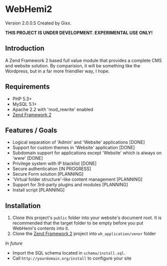 WebHemi2
========

Version 2.0.0.5 Created by Gixx.

**THIS PROJECT IS UNDER DEVELOPMENT. EXPERIMENTAL USE ONLY!**

Introduction
------------

A Zend Framework 2 based full value module that provides a complete CMS and website solution. By comparision, it will be something like the Wordpress, but in a far more friendlier way, I hope.

Requirements
------------

- PHP 5.3+
- MySQL 5.1+
- Apache 2.2 with 'mod_rewrite' enabled
- [Zend Framework 2](https://github.com/zendframework/zf2)

Features / Goals
----------------

- Logical separation of 'Admin' and 'Website' applications [DONE]
- Support for custom themes in 'Website' application [DONE]
- Subdomain support for applications except 'Website' which is always on 'www' [DONE]
- Privilege system with IP blacklist [DONE]
- Secure authentication [IN PROGRESS]
- Secure Form solution [PLANNING]
- 'Virtual folder structure'-like content management [PLANNING]
- Support for 3rd-party plugins and modules [PLANNING]
- Install script [PLANNING]

Installation
------------

1. Clone this project's `public` folder into your website's document root. It is recommended that the target folder to be empty before you put WebHemi's contents into it.
2. Clone the [Zend Framework 2](https://github.com/zendframework/zf2) project into `wh_application/venor` folder

_In future_

- Import the SQL schema located in `schema/install.sql`.
- Call `http://yourdomain.org/install` to configure your site